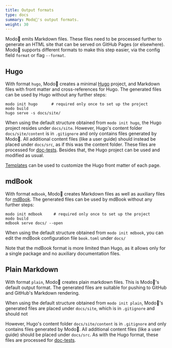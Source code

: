 ```yaml
---
title: Output formats
type: docs
summary: Modo🧯's output formats.
weight: 30
---
```


Modo🧯 emits Markdown files.
These files need to be processed further to generate an HTML site that can be served on GitHub Pages (or elsewhere).
Modo🧯 supports different formats to make this step easier, via the config field `format` or flag `--format`.

## Hugo

With format `hugo`, Modo🧯 creates a minimal [Hugo](https://gohugo.io/) project,
and Markdown files with front matter and cross-references for Hugo.
The generated files can be used by Hugo without any further steps:

```shell {class="no-wrap"}
modo init hugo      # required only once to set up the project
modo build
hugo serve -s docs/site/
```

When using the default structure obtained from `modo init hugo`,
the Hugo project resides under `docs/site`.
However, Hugo's content folder `docs/site/content` is in `.gitignore`
and only contains files generated by Modo🧯.
All additional content files (like a user guide) should instead be placed under `docs/src`, as if this was the content folder.
These files are processed for [doc-tests](../doctests).
Besides that, the Hugo project can be used and modified as usual.

[Templates](../templates) can be used to customize the Hugo front matter of each page.

## mdBook

With format `mdbook`, Modo🧯 creates Markdown files
as well as auxiliary files for [mdBook](https://github.com/rust-lang/mdBook).
The generated files can be used by mdBook without any further steps:

```shell {class="no-wrap"}
modo init mdbook     # required only once to set up the project
modo build
mdbook serve docs/ --open
```

When using the default structure obtained from `modo init mdbook`,
you can edit the mdBook configuration file `book.toml` under `docs/`

Note that the mdBook format is more limited than Hugo,
as it allows only for a single package and no auxiliary documentation files.

## Plain Markdown

With format `plain`, Modo🧯 creates plain markdown files.
This is Modo🧯's default output format.
The generated files are suitable for pushing to GitHub and GitHub's Markdown rendering.

When using the default structure obtained from `modo init plain`,
Modo🧯's generated files are placed under `docs/site`,
which is in `.gitignore` and should not 

However, Hugo's content folder `docs/site/content` is in `.gitignore`
and only contains files generated by Modo🧯.
All additional content files (like a user guide) should be placed under `docs/src`.
As with the Hugo format, these files are processed for [doc-tests](../doctests).
